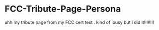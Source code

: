 # FCC-Tribute-Page-Persona
uhh my tribute page from my FCC cert test . kind of lousy but i did it!!!!!!!!
